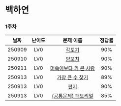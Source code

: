 # 백하연

### 1주차

| **날짜** | **난이도** |                                       **문제 이름**                                       | **정답률** |
| :------: | :--------: | :---------------------------------------------------------------------------------------: | :--------: |
|  250909  |    LV0     |        [각도기](https://school.programmers.co.kr/learn/courses/30/lessons/120829)         |    90%     |
|  250910  |    LV0     |        [양꼬치](https://school.programmers.co.kr/learn/courses/30/lessons/120830)         |    90%     |
|  250911  |    LV0     | [머쓱이보다 키 큰 사람](https://school.programmers.co.kr/learn/courses/30/lessons/120585) |    90%     |
|  250913  |    LV0     |    [가장 큰 수 찾기](https://school.programmers.co.kr/learn/courses/30/lessons/120899)    |    89%     |
|  250913  |    LV0     |         [편지](https://school.programmers.co.kr/learn/courses/30/lessons/120898)          |    90%     |
|  250913  |    LV0     |  [(공통문제) 팩토리얼](https://school.programmers.co.kr/learn/courses/30/lessons/120848)  |    85%     |
